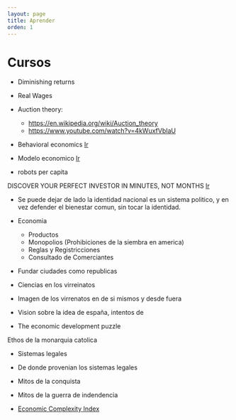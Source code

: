 ```yaml
---
layout: page
title: Aprender
orden: 1
---
```


# Cursos

- Diminishing returns
- Real Wages

- Auction theory:
    - https://en.wikipedia.org/wiki/Auction_theory
    - https://www.youtube.com/watch?v=4kWuxfVbIaU

- Behavioral economics [Ir](https://en.wikipedia.org/wiki/Behavioral_economics)
- Modelo economico [Ir](https://en.wikipedia.org/wiki/Economic_model)
- robots per capita

DISCOVER YOUR PERFECT INVESTOR IN MINUTES, NOT MONTHS
[Ir](https://unicorn-nest.com/home)

- Se puede dejar de lado la identidad nacional es un sistema politico, y en vez defender el bienestar comun, sin tocar la identidad.

- Economia
    - Productos
    - Monopolios (Prohibiciones de la siembra en america)
    - Reglas y Registricciones
    - Consultado de Comerciantes

- Fundar ciudades como republicas
- Ciencias  en los virreinatos
- Imagen de los virrenatos en de si mismos y desde fuera
- Vision sobre la idea de españa, intentos de 
- The economic development puzzle


Ethos de la monarquia catolica

- Sistemas legales
- De donde provenian los sistemas legales

- Mitos de la conquista
- Mitos de la guerra de indendencia

- [Economic Complexity Index](https://en.wikipedia.org/wiki/Economic_Complexity_Index)
